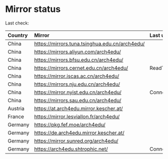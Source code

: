 <script src="./time.js"></script>
# Mirror status
Last check: <script type="text/javascript">localize(1754479491.3525214);</script>

|Country|Mirror|Last update|
|:------|:-----|:----------|
|China|https://mirrors.tuna.tsinghua.edu.cn/arch4edu/|<script type="text/javascript">localize(1754419977);</script>|
|China|https://mirrors.aliyun.com/arch4edu/|<script type="text/javascript">localize(1754419977);</script>|
|China|https://mirrors.bfsu.edu.cn/arch4edu/|<script type="text/javascript">localize(1754419977);</script>|
|China|https://mirrors.cernet.edu.cn/arch4edu/|ReadTimeout|
|China|https://mirror.iscas.ac.cn/arch4edu/|<script type="text/javascript">localize(1754463409);</script>|
|China|https://mirrors.nju.edu.cn/arch4edu/|<script type="text/javascript">localize(1754419977);</script>|
|China|https://mirror.nyist.edu.cn/arch4edu/|ConnectionError|
|China|https://mirrors.sau.edu.cn/arch4edu/|<script type="text/javascript">localize(1754376915);</script>|
|Austria|https://at.arch4edu.mirror.kescher.at/|<script type="text/javascript">localize(1754419977);</script>|
|France|https://mirror.lesviallon.fr/arch4edu/|<script type="text/javascript">localize(1754419977);</script>|
|Germany|https://pkg.fef.moe/arch4edu/|<script type="text/javascript">localize(1754419977);</script>|
|Germany|https://de.arch4edu.mirror.kescher.at/|<script type="text/javascript">localize(1754419977);</script>|
|Germany|https://mirror.sunred.org/arch4edu/|<script type="text/javascript">localize(1754419977);</script>|
|Germany|https://arch4edu.shtrophic.net/|ConnectionError|

<script src="./tablefilter/tablefilter.js"></script>
<script src="./table.js"></script>